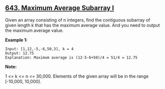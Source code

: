 ## [643. Maximum Average Subarray I](https://leetcode.com/problems/maximum-average-subarray-i/)

Given an array consisting of n integers, find the contiguous subarray of given length k that has the maximum average value. And you need to output the maximum average value.

**Example 1:**

```
Input: [1,12,-5,-6,50,3], k = 4
Output: 12.75
Explanation: Maximum average is (12-5-6+50)/4 = 51/4 = 12.75
```

**Note:**

1 <= k <= n <= 30,000.
Elements of the given array will be in the range [-10,000, 10,000].
